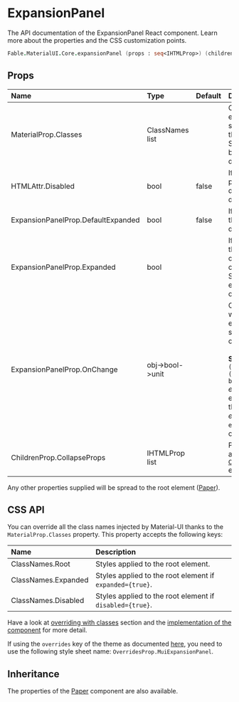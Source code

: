 # ExpansionPanel

<p class="description">The API documentation of the ExpansionPanel React component. Learn more about the properties and the CSS customization points.</p>

```fsharp
Fable.MaterialUI.Core.expansionPanel (props : seq<IHTMLProp>) (children : seq<ReactElement>) : ReactElement
```



## Props

| Name | Type | Default | Description |
|:-----|:-----|:--------|:------------|
| <span class="prop-name">MaterialProp.Classes</span> | <span class="prop-type">ClassNames list</span> |   | Override or extend the styles applied to the component.  See CSS API below for more details.  |
| <span class="prop-name">HTMLAttr.Disabled</span> | <span class="prop-type">bool</span> | <span class="prop-default">false</span> | If `true`, the panel will be displayed in a disabled state. |
| <span class="prop-name">ExpansionPanelProp.DefaultExpanded</span> | <span class="prop-type">bool</span> | <span class="prop-default">false</span> | If `true`, expands the panel by default. |
| <span class="prop-name">ExpansionPanelProp.Expanded</span> | <span class="prop-type">bool</span> |   | If `true`, expands the panel, otherwise collapse it. Setting this prop enables control over the panel. |
| <span class="prop-name">ExpansionPanelProp.OnChange</span> | <span class="prop-type">obj->bool->unit</span> |   | Callback fired when the expand/collapse state is changed.<br><br>**Signature:**<br>`(event: obj)->(expanded: bool)->unit`<br>*event:* The event source of the callback<br>*expanded:* The `expanded` state of the panel |
| <span class="prop-name">ChildrenProp.CollapseProps</span> | <span class="prop-type">IHTMLProp list</span> |   | Properties applied to the [`Collapse`](#/api/collapse) element. |

Any other properties supplied will be spread to the root element ([Paper](#/api/paper)).

## CSS API

You can override all the class names injected by Material-UI thanks to the `MaterialProp.Classes` property.
This property accepts the following keys:


| Name | Description |
|:-----|:------------|
| <span class="prop-name">ClassNames.Root</span> | Styles applied to the root element.
| <span class="prop-name">ClassNames.Expanded</span> | Styles applied to the root element if `expanded={true}`.
| <span class="prop-name">ClassNames.Disabled</span> | Styles applied to the root element if `disabled={true}`.

Have a look at [overriding with classes](#/customization/overrides) section
and the [implementation of the component](https://github.com/mui-org/material-ui/tree/master/packages/material-ui/src/ExpansionPanel/ExpansionPanel.js)
for more detail.

If using the `overrides` key of the theme as documented
[here](#/customization/themes),
you need to use the following style sheet name: `OverridesProp.MuiExpansionPanel`.

## Inheritance

The properties of the [Paper](#/api/paper) component are also available.
<!-- You can take advantage of this behavior to [target nested components](/guides/api/#spread). -->

<!--## Demos-->

<!--- [Expansion Panels](/demos/expansion-panels/)-->

